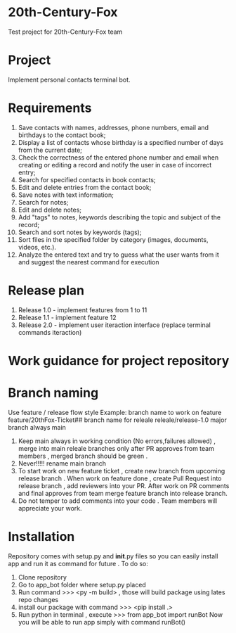 # 20th-Century-Fox
Test project for 20th-Century-Fox team

# Project
Implement personal contacts terminal bot.

# Requirements

1. Save contacts with names, addresses, phone numbers, email and birthdays to the contact book;
2. Display a list of contacts whose birthday is a specified number of days from the current date;
3. Check the correctness of the entered phone number and email when creating or editing a record and notify the user in case of incorrect entry;
4. Search for specified contacts in book contacts;
5. Edit and delete entries from the contact book;
6. Save notes with text information;
7. Search for notes;
8. Edit and delete notes;
9. Add "tags" to notes, keywords describing the topic and subject of the record;
10. Search and sort notes by keywords (tags);
11. Sort files in the specified folder by category (images, documents, videos, etc.).
12. Analyze the entered text and try to guess what the user wants from it and suggest the nearest command for execution 

# Release plan
1. Release 1.0  - implement features from 1 to 11
2. Release 1.1 - implement feature 12
3. Release 2.0 - implement user iteraction interface (replace terminal commands iteraction)

# Work guidance for project repository
# Branch naming
Use feature / release flow style
Example: branch name to work on feature feature/20thFox-Ticket##
		 branch name for releale        releale/release-1.0
		 major branch always            main

1. Keep main always in working condition (No errors,failures allowed) , merge into main releale branches only
after PR approves from team members , merged branch should be green . 
2. Never!!!!! rename main branch
3. To start work on new feature ticket , create new branch from upcoming release branch . When work on 
feature done , create Pull Request into release branch , add reviewers into your PR. After work on PR comments and final approves from team merge feature branch into release branch. 
4. Do not temper to add comments into your code . Team members will appreciate your work.

# Installation
Repository comes with setup.py and __init__.py files so you can easily install app and run it as command for future .
To do so:
1. Clone repository
2. Go to app_bot folder where setup.py placed
3. Run command >>> <py -m build>  , those will build package using lates repo changes
4. install our package with command >>> <pip install .> 
5. Run python in terminal , execute >>> from app_bot import runBot
Now you will be able to run app simply with command runBot()